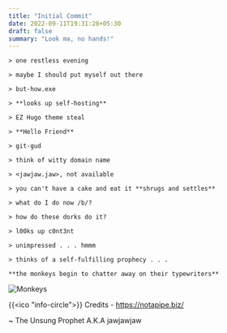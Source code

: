 ```yaml
---
title: "Initial Commit"
date: 2022-09-11T19:31:28+05:30
draft: false
summary: "Look ma, no hands!"
---
```

```
> one restless evening

> maybe I should put myself out there

> but-how.exe

> **looks up self-hosting**

> EZ Hugo theme steal

> **Hello Friend**

> git-gud

> think of witty domain name

> <jawjaw.jaw>, not available

> you can't have a cake and eat it **shrugs and settles**

> what do I do now /b/?

> how do these dorks do it?

> l00ks up c0nt3nt

> unimpressed . . . hmmm

> thinks of a self-fulfilling prophecy . . .

**the monkeys begin to chatter away on their typewriters**
```

![Monkeys](/infinite-monkeys.jpeg)

{{<ico "info-circle">}} Credits - https://notapipe.biz/

~ The Unsung Prophet A.K.A jawjawjaw